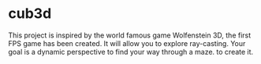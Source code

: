 # cub3d
This project is inspired by the world famous game Wolfenstein 3D, the first FPS game has been created. It will allow you to explore ray-casting. Your goal is a dynamic perspective to find your way through a maze. to create it.
